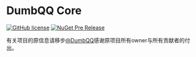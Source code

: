 # DumbQQ Core

[![GitHub license](https://img.shields.io/badge/license-MIT-blue.svg?style=flat)](https://raw.githubusercontent.com/TJYSunset/DumbQQ/master/LICENSE)
[![NuGet Pre Release](https://img.shields.io/nuget/vpre/DumbQQCore.svg)](https://www.nuget.org/packages/DumbQQCore/)

有关项目的原信息请移步[@DumbQQ](https://github.com/TJYSunset/DumbQQ)感谢原项目所有owner与所有贡献者的付出。

